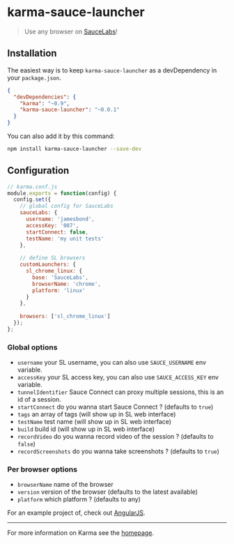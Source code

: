# karma-sauce-launcher

> Use any browser on [SauceLabs](https://saucelabs.com/)!


## Installation

The easiest way is to keep `karma-sauce-launcher` as a devDependency in your `package.json`.
```json
{
  "devDependencies": {
    "karma": "~0.9",
    "karma-sauce-launcher": "~0.0.1"
  }
}
```

You can also add it by this command:
```bash
npm install karma-sauce-launcher --save-dev
```


## Configuration

```js
// karma.conf.js
module.exports = function(config) {
  config.set({
    // global config for SauceLabs
    sauceLabs: {
      username: 'jamesbond',
      accessKey: '007',
      startConnect: false,
      testName: 'my unit tests'
    },
    
    // define SL browsers
    customLaunchers: {
      sl_chrome_linux: {
        base: 'SauceLabs',
        browserName: 'chrome',
        platform: 'linux'
      }
    },
    
    browsers: ['sl_chrome_linux']
  });
};
```

### Global options
- `username` your SL username, you can also use `SAUCE_USERNAME` env variable.
- `accessKey` your SL access key, you can also use `SAUCE_ACCESS_KEY` env variable.
- `tunnelIdentifier` Sauce Connect can proxy multiple sessions, this is an id of a session.
- `startConnect` do you wanna start Sauce Connect ? (defaults to `true`)
- `tags` an array of tags (will show up in SL web interface)
- `testName` test name (will show up in SL web interface)
- `build` build id (will show up in SL web interface)
- `recordVideo` do you wanna record video of the session ? (defaults to `false`)
- `recordScreenshots` do you wanna take screenshots ? (defaults to `true`)


### Per browser options
- `browserName` name of the browser
- `version` version of the browser (defaults to the latest available)
- `platform` which platform ? (defaults to any)

For an example project of, check out [AngularJS](https://github.com/angular/angular.js/blob/master/.travis.yml).


----

For more information on Karma see the [homepage](http://karma-runner.github.com).
